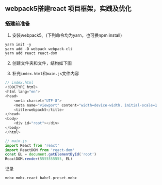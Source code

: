 ## webpack5搭建react 项目框架，实践及优化

### 搭建前准备
1. 安装webpack5。(下列命令均为yarn，也可换npm install)
```js
yarn init -y
yarn add -D webpack webpack-cli 
yarn add react react-dom
```
2. 创建文件夹和文件，结构如下图

3. 补充`index.html`和`main.js`文件内容
```js
// index.html
<!DOCTYPE html>
<html lang="en">
<head>
    <meta charset="UTF-8">
    <meta name="viewport" content="width=device-width, initial-scale=1.0">
    <title>webpack5</title>
</head>
<body>
    <div id="root"></div>
</body>
</html>

```
```js
// main.js
import React from 'react'
import ReactDOM from 'react-dom'
const EL = document.getElementById('root')
ReactDOM.render(5555555555, EL)
```







记录
```
mobx mobx-react babel-preset-mobx
```